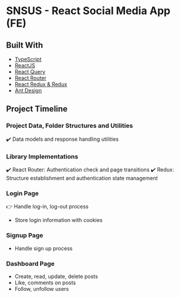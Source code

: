 # SNSUS - React Social Media App (FE)

## Built With

- [TypeScript](https://www.typescriptlang.org/)
- [ReactJS](https://reactjs.org/)
- [React Query](https://react-query-v3.tanstack.com/)
- [React Router](https://reactrouter.com/en/main)
- [React Redux & Redux](https://react-redux.js.org/)
- [Ant Design](https://ant.design/)

## Project Timeline

### Project Data, Folder Structures and Utilities

✔️  Data models and response handling utilities

### Library Implementations

✔️ React Router: Authentication check and page transitions
✔️ Redux: Structure establishment and authentication state management

### Login Page

👉 Handle log-in, log-out process
- Store login information with cookies

### Signup Page

- Handle sign up process

### Dashboard Page

- Create, read, update, delete posts
- Like, comments on posts
- Follow, unfollow users
